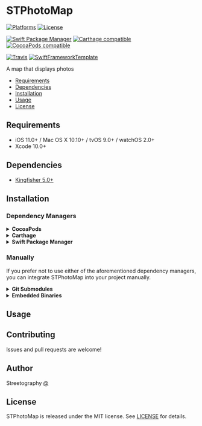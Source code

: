 # STPhotoMap

[![Platforms](https://img.shields.io/cocoapods/p/STPhotoMap.svg)](https://cocoapods.org/pods/STPhotoMap)
[![License](https://img.shields.io/cocoapods/l/STPhotoMap.svg)](https://raw.githubusercontent.com/mikelanza/st-photo-map-ios/master/LICENSE)

[![Swift Package Manager](https://img.shields.io/badge/Swift%20Package%20Manager-compatible-brightgreen.svg)](https://github.com/apple/swift-package-manager)
[![Carthage compatible](https://img.shields.io/badge/Carthage-compatible-4BC51D.svg?style=flat)](https://github.com/Carthage/Carthage)
[![CocoaPods compatible](https://img.shields.io/cocoapods/v/STPhotoMap.svg)](https://cocoapods.org/pods/STPhotoMap)

[![Travis](https://img.shields.io/travis/mikelanza/st-photo-map-ios/master.svg)](https://travis-ci.org/mikelanza/st-photo-map-ios/branches)
[![SwiftFrameworkTemplate](https://img.shields.io/badge/SwiftFramework-Template-red.svg)](http://github.com/RahulKatariya/SwiftFrameworkTemplate)

A map that displays photos

- [Requirements](#requirements)
- [Dependencies](#dependencies)
- [Installation](#installation)
- [Usage](#usage)
- [License](#license)

## Requirements

- iOS 11.0+ / Mac OS X 10.10+ / tvOS 9.0+ / watchOS 2.0+
- Xcode 10.0+

## Dependencies

- [Kingfisher 5.0+](https://github.com/onevcat/Kingfisher)

## Installation

### Dependency Managers
<details>
  <summary><strong>CocoaPods</strong></summary>

[CocoaPods](http://cocoapods.org) is a dependency manager for Cocoa projects. You can install it with the following command:

```bash
$ gem install cocoapods
```

To integrate STPhotoMap into your Xcode project using CocoaPods, specify it in your `Podfile`:

```ruby
source 'https://github.com/CocoaPods/Specs.git'
platform :ios, '10.0'
use_frameworks!

pod 'STPhotoMap', '~> 0.0.1'
```

Then, run the following command:

```bash
$ pod install
```

</details>

<details>
  <summary><strong>Carthage</strong></summary>

[Carthage](https://github.com/Carthage/Carthage) is a decentralized dependency manager that automates the process of adding frameworks to your Cocoa application.

You can install Carthage with [Homebrew](http://brew.sh/) using the following command:

```bash
$ brew update
$ brew install carthage
```

To integrate STPhotoMap into your Xcode project using Carthage, specify it in your `Cartfile`:

```ogdl
github "mikelanza/st-photo-map-ios" ~> 0.0.1
```

</details>

<details>
  <summary><strong>Swift Package Manager</strong></summary>

To use STPhotoMap as a [Swift Package Manager](https://swift.org/package-manager/) package just add the following in your Package.swift file.

``` swift
// swift-tools-version:4.2

import PackageDescription

let package = Package(
    name: "HelloSTPhotoMap",
    dependencies: [
        .package(url: "https://github.com/mikelanza/st-photo-map-ios.git", .upToNextMajor(from: "0.0.1"))
    ],
    targets: [
        .target(name: "HelloSTPhotoMap", dependencies: ["STPhotoMap"])
    ]
)
```
</details>

### Manually

If you prefer not to use either of the aforementioned dependency managers, you can integrate STPhotoMap into your project manually.

<details>
  <summary><strong>Git Submodules</strong></summary><p>

- Open up Terminal, `cd` into your top-level project directory, and run the following command "if" your project is not initialized as a git repository:

```bash
$ git init
```

- Add STPhotoMap as a git [submodule](http://git-scm.com/docs/git-submodule) by running the following command:

```bash
$ git submodule add https://github.com/mikelanza/st-photo-map-ios.git
$ git submodule update --init --recursive
```

- Open the new `STPhotoMap` folder, and drag the `STPhotoMap.xcodeproj` into the Project Navigator of your application's Xcode project.

    > It should appear nested underneath your application's blue project icon. Whether it is above or below all the other Xcode groups does not matter.

- Select the `STPhotoMap.xcodeproj` in the Project Navigator and verify the deployment target matches that of your application target.
- Next, select your application project in the Project Navigator (blue project icon) to navigate to the target configuration window and select the application target under the "Targets" heading in the sidebar.
- In the tab bar at the top of that window, open the "General" panel.
- Click on the `+` button under the "Embedded Binaries" section.
- You will see two different `STPhotoMap.xcodeproj` folders each with two different versions of the `STPhotoMap.framework` nested inside a `Products` folder.

    > It does not matter which `Products` folder you choose from.

- Select the `STPhotoMap.framework`.

- And that's it!

> The `STPhotoMap.framework` is automagically added as a target dependency, linked framework and embedded framework in a copy files build phase which is all you need to build on the simulator and a device.

</p></details>

<details>
  <summary><strong>Embedded Binaries</strong></summary><p>

- Download the latest release from https://github.com/mikelanza/st-photo-map-ios/releases
- Next, select your application project in the Project Navigator (blue project icon) to navigate to the target configuration window and select the application target under the "Targets" heading in the sidebar.
- In the tab bar at the top of that window, open the "General" panel.
- Click on the `+` button under the "Embedded Binaries" section.
- Add the downloaded `STPhotoMap.framework`.
- And that's it!

</p></details>

## Usage

## Contributing

Issues and pull requests are welcome!

## Author

Streetography [@ ](https://streetography.com/)

## License

STPhotoMap is released under the MIT license. See [LICENSE](https://github.com/mikelanza/st-photo-map-ios/blob/master/LICENSE) for details.
